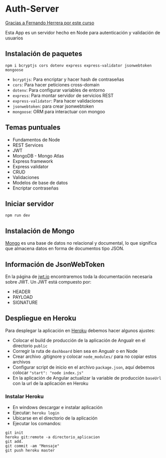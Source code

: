 # Auth-Server

[Gracias a Fernando Herrera por este curso](https://www.udemy.com/course/angular-fernando-herrera/learn/lecture/24320320#questions)

Esta App es un servidor hecho en Node para autenticación y validación de usuarios

## Instalación de paquetes

``` code
npm i bcryptjs cors dotenv express express-validator jsonwebtoken mongoose
````

- `bcryptjs`: Para encriptar y hacer hash de contraseñas
- `cors`: Para hacer peticiones cross-domain
- `dotenv`: Para configurar variables de entorno
- `express`: Para montar servidor de servicios REST
- `express-validator`: Para hacer validaciones
- `jsonwebtoken`: para crear jsonwebtoken
- `mongoose`: ORM para interactuar con mongoo

## Temas puntuales

- Fundamentos de Node
- REST Services
- JWT
- MongoDB - Mongo Atlas
- Express framework
- Express validator
- CRUD
- Validaciones
- Modelos de base de datos
- Encriptar contraseñas

## Iniciar servidor

``` code
npm run dev
````

## Instalación de Mongo

[Mongo](https://www.mongodb.com/es/cloud/atlas) es una base de datos no relacional y documental, lo que significa que almacena datos en forma de documentos tipo JSON.

## Información de JsonWebToken

En la página de [jwt.io](https://jwt.io/) encontraremos toda la documentación necesaria sobre JWT.
Un JWT está compuesto por:

- HEADER
- PAYLOAD
- SIGNATURE

## Despliegue en Heroku

Para desplegar la aplicación en [Heroku](https://www.heroku.com/) debemos hacer algunos ajustes:

- Colocar el build de producción de la aplicación de Angualr en el directorio `public`
- Corregir la ruta de `dashboard` bien sea en Angualr o en Node
- Crear archivo .gitignore y colocar `node_modules/` para no copiar estos archivos
- Configurar script de inicio en el archivo `package.json`, aquí debemos colocar `"start": "node index.js"`
- En la aplicación de Angular actualizar la variable de producción `baseUrl` con la url de la aplicación en Heroku

### Instalar Heroku

- En windows descargar e instalar aplicación
- Ejecutar: `heroku login`
- Ubicarse en el directorio de la aplicación
- Ejecutar los comandos:

``` code
git init
heroku git:remote -a directorio_aplicacion
git add.
git commit -am "Mensaje"
git push heroku master
```
